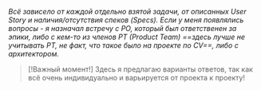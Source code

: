 *Всё зависело от каждой отдельно взятой задачи, от описанных User Story и наличия/отсутствия спеков (Specs). Если у меня появлялись вопросы - я назначал встречу с PO, который был ответственен за эпики, либо с кем-то из членов PT (Product Team) ==здесь лучше не учитывать PT, не факт, что такое было на проекте по CV==, либо с архитектором.*

> [!Важный момент!]
> Здесь я предлагаю варианты ответов, так как всё очень индивидуально и варьируется от проекта к проекту!
